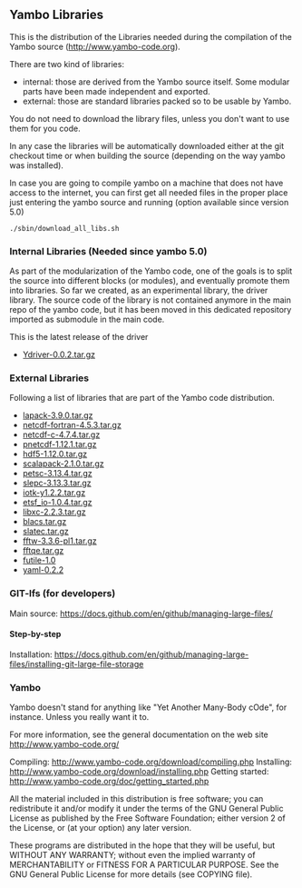 ## Yambo Libraries

This is the distribution of the Libraries needed during the compilation of the Yambo source (http://www.yambo-code.org).

There are two kind of libraries:
* internal: those are derived from the Yambo source itself. Some modular parts have been made independent and exported. 
* external: those are standard libraries packed so to be usable by Yambo.

You do not need to download the library files, unless you don't want to use them for you code.

In any case the libraries will be automatically downloaded either at the git checkout time or when building the source (depending on the way yambo was installed).

In case you are going to compile yambo on a machine that does not have access to the internet, you can first get all needed files in the proper place just entering the yambo source and running (option available since version 5.0)

`./sbin/download_all_libs.sh`

### Internal Libraries (Needed since yambo 5.0)

As part of the modularization of the Yambo code, one of the goals is to split the source into different blocks (or modules), and eventually promote them into libraries. So far we created, as an experimental library, the driver library.
The source code of the library is not contained anymore in the main repo of the yambo code, but it has been moved in this dedicated repository imported as  submodule in the main code.

This is the latest release of the driver
* [Ydriver-0.0.2.tar.gz](https://github.com/yambo-code/yambo-libraries/raw/master/external/Ydriver-0.0.2.tar.gz)

### External Libraries

Following a list of libraries that are part of the Yambo code distribution.

* [lapack-3.9.0.tar.gz](https://github.com/yambo-code/yambo-libraries/raw/master/external/lapack-3.9.0.tar.gz)
* [netcdf-fortran-4.5.3.tar.gz](https://github.com/yambo-code/yambo-libraries/raw/master/external/netcdf-fortran-4.5.3.tar.gz)
* [netcdf-c-4.7.4.tar.gz](https://github.com/yambo-code/yambo-libraries/raw/master/external/netcdf-c-4.7.4.tar.gz)
* [pnetcdf-1.12.1.tar.gz](https://github.com/yambo-code/yambo-libraries/raw/master/external/pnetcdf-1.12.1.tar.gz)
* [hdf5-1.12.0.tar.gz](https://github.com/yambo-code/yambo-libraries/raw/master/external/hdf5-1.12.0.tar.gz)
* [scalapack-2.1.0.tar.gz](https://github.com/yambo-code/yambo-libraries/raw/master/external/scalapack-2.1.0.tar.gz)
* [petsc-3.13.4.tar.gz](https://github.com/yambo-code/yambo-libraries/raw/master/external/petsc-3.13.4.tar.gz)
* [slepc-3.13.3.tar.gz](https://github.com/yambo-code/yambo-libraries/raw/master/external/slepc-3.13.3.tar.gz)
* [iotk-y1.2.2.tar.gz](https://github.com/yambo-code/yambo-libraries/raw/master/external/iotk-y1.2.2.tar.gz)
* [etsf_io-1.0.4.tar.gz](https://github.com/yambo-code/yambo-libraries/raw/master/external/etsf_io-1.0.4.tar.gz)
* [libxc-2.2.3.tar.gz](https://github.com/yambo-code/yambo-libraries/raw/master/external/libxc-2.2.3.tar.gz)
* [blacs.tar.gz](https://github.com/yambo-code/yambo-libraries/raw/master/external/blacs.tar.gz)
* [slatec.tar.gz](https://github.com/yambo-code/yambo-libraries/raw/master/external/slatec.tar.gz)
* [fftw-3.3.6-pl1.tar.gz](https://github.com/yambo-code/yambo-libraries/raw/master/external/fftw-3.3.6-pl1.tar.gz)
* [fftqe.tar.gz](https://github.com/yambo-code/yambo-libraries/raw/master/external/fftqe.tar.gz)
* [futile-1.0](https://github.com/yambo-code/yambo-libraries/raw/master/external/futile-yambo.tar.gz)
* [yaml-0.2.2](https://github.com/yambo-code/yambo-libraries/raw/master/external/yaml-0.2.2.tar.gz)

### GIT-lfs (for developers)

Main source: https://docs.github.com/en/github/managing-large-files/

#### Step-by-step
Installation: https://docs.github.com/en/github/managing-large-files/installing-git-large-file-storage

### Yambo
Yambo doesn't stand for anything like "Yet Another Many-Body cOde", for instance.  Unless you really want it to. 

For more information, see the general documentation on the web site http://www.yambo-code.org/

Compiling:  http://www.yambo-code.org/download/compiling.php
Installing: http://www.yambo-code.org/download/installing.php
Getting started: http://www.yambo-code.org/doc/getting_started.php

All the material included in this distribution is free software;
you can redistribute it and/or modify it under the terms of the GNU
General Public License as published by the Free Software Foundation;
either version 2 of the License, or (at your option) any later version.

These programs are distributed in the hope that they will be useful, but
WITHOUT ANY WARRANTY; without even the implied warranty of MERCHANTABILITY
or FITNESS FOR A PARTICULAR PURPOSE. See the GNU General Public License 
for more details (see COPYING file).



